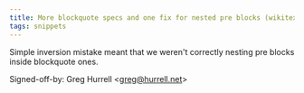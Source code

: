 ```yaml
---
title: More blockquote specs and one fix for nested pre blocks (wikitext, b6e1984)
tags: snippets
---
```


Simple inversion mistake meant that we weren't correctly nesting pre blocks inside blockquote ones.

Signed-off-by: Greg Hurrell &lt;greg@hurrell.net&gt;
